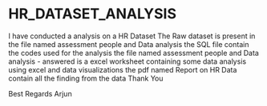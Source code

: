 # HR_DATASET_ANALYSIS
I have conducted a analysis on a HR Dataset
The Raw dataset is present in the file named assessment people and Data analysis
the SQL file contain the codes used for the analysis
the file named assessment people and Data analysis - answered is a excel worksheet containing some data analysis using excel and data visualizations
the pdf named Report on HR Data contain all the finding from the data 
Thank You 

Best Regards
Arjun
